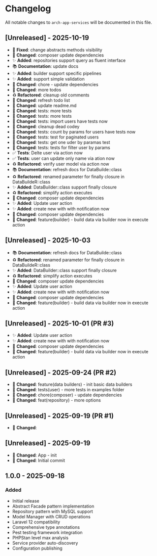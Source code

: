# Changelog

All notable changes to `arch-app-services` will be documented in this file.

## [Unreleased] - 2025-10-19


- 🐛 **Fixed**: change abstracts methods visibility
- 🔧 **Changed**: composer update dependencies
- ✨ **Added**: repositories support query as fluent interface
- 📚 **Documentation**: update docs
- ✨ **Added**: builder support specific pipelines
- ✨ **Added**: support simple validation
- 📝 **Changed**: chore - update dependencies
- 🔧 **Changed**: more todos
- ♻️ **Refactored**: cleanup old comments
- 🔧 **Changed**: refresh todo list
- 🔧 **Changed**: update readme.md
- 📝 **Changed**: tests: more tests
- 📝 **Changed**: tests: more tests
- 📝 **Changed**: tests: import users have tests now
- 🔧 **Changed**: cleanup dead codey
- 📝 **Changed**: tests: count by params for users have tests now
- 📝 **Changed**: tests: test for paginated users
- 📝 **Changed**: tests: get one uder by paramas test
- 📝 **Changed**: tests: tests for filter user by params
- ✅ **Tests**: Delte user via action now
- ✅ **Tests**: user can update only name via ation now
- ♻️ **Refactored**: verify user model via action now
- 📚 **Documentation**: refresh docs for DataBuilde::class
- ♻️ **Refactored**: renamed parameter for finally closure in DataBuildeR::class
- ✨ **Added**: DataBuilder::class support finally closure
- ♻️ **Refactored**: simplify action executes
- 🔧 **Changed**: composer update dependencies
- ✨ **Added**: Update user action
- ✨ **Added**: create new with with notification now
- 🔧 **Changed**: composer update dependencies
- 📝 **Changed**: feature(builder) - build data via builder now in execute action

## [Unreleased] - 2025-10-03


- 📚 **Documentation**: refresh docs for DataBuilde::class
- ♻️ **Refactored**: renamed parameter for finally closure in DataBuildeR::class
- ✨ **Added**: DataBuilder::class support finally closure
- ♻️ **Refactored**: simplify action executes
- 🔧 **Changed**: composer update dependencies
- ✨ **Added**: Update user action
- ✨ **Added**: create new with with notification now
- 🔧 **Changed**: composer update dependencies
- 📝 **Changed**: feature(builder) - build data via builder now in execute action

## [Unreleased] - 2025-10-01 (PR #3)


- ✨ **Added**: Update user action
- ✨ **Added**: create new with with notification now
- 🔧 **Changed**: composer update dependencies
- 📝 **Changed**: feature(builder) - build data via builder now in execute action

## [Unreleased] - 2025-09-24 (PR #2)


- 📝 **Changed**: feature(data builders) - init basic data builders
- 📝 **Changed**: tests(user) - more tests in examples folder
- 📝 **Changed**: chore(composer) - update dependencies
- 📝 **Changed**: feat(repository) - more options

## [Unreleased] - 2025-09-19 (PR #1)


- 📝 **Changed**: 

## [Unreleased] - 2025-09-19


- 📝 **Changed**: App - init
- 📝 **Changed**: Initial commit

## 1.0.0 - 2025-09-18

### Added
- Initial release
- Abstract Facade pattern implementation
- Repository pattern with MySQL support
- Model Manager with CRUD operations
- Laravel 12 compatibility
- Comprehensive type annotations
- Pest testing framework integration
- PHPStan level max analysis
- Service provider auto-discovery
- Configuration publishing
